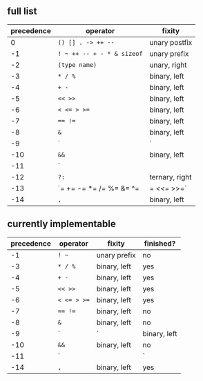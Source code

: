 ## full list

| precedence | operator | fixity |
 --- | --- | ---
| 0 | `() [] . -> ++ --` | unary postfix |
| -1 | `! ~ ++ -- + - * & sizeof` | unary prefix |
| -2 | `(type name)` | unary, right |
| -3 | `* / %` | binary, left |
| -4 | `+ -` | binary, left |
| -5 | `<< >>` | binary, left |
| -6 | `< <= > >=` | binary, left |
| -7 | `== !=` | binary, left |
| -8 | `&` | binary, left |
| -9 | `|` | binary, left|
| -10 | `&&` | binary, left |
| -11 | `||` | binary, left |
| -12 | `?:` | ternary, right |
| -13 | `= += -= *= /= %= &= ^= |= <<= >>=` | binary, right |
|-14| `,` | binary, left |


## currently implementable

| precedence | operator | fixity | finished? |
 --- | --- | --- | ---
| -1 | `! ~ ` | unary prefix | no |
| -3 | `* / %` | binary, left | yes |
| -4 | `+ -` | binary, left | yes |
| -5 | `<< >>` | binary, left | yes |
| -6 | `< <= > >=` | binary, left | yes |
| -7 | `== !=` | binary, left | no |
| -8 | `&` | binary, left | no |
| -9 | `|` | binary, left| no |
| -10 | `&&` | binary, left | no |
| -11 | `||` | binary, left | no |
|-14| `,` | binary, left | yes |

